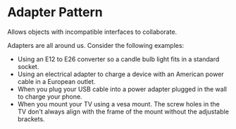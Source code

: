 # Adapter Pattern

Allows objects with incompatible interfaces to collaborate.

Adapters are all around us. Consider the following examples:

- Using an E12 to E26 converter so a candle bulb light fits in a standard socket.
- Using an electrical adapter to charge a device with an American power cable in a European outlet.
- When you plug your USB cable into a power adapter plugged in the wall to charge your phone.
- When you mount your TV using a vesa mount. The screw holes in the TV don't always align with the frame of the mount without the adjustable brackets.
